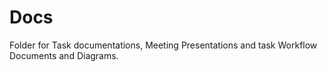# Docs

Folder for Task documentations, Meeting Presentations and task Workflow Documents and Diagrams.
